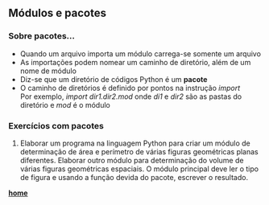 ## Módulos e pacotes 

### Sobre pacotes...
- Quando um arquivo importa um módulo carrega-se somente um arquivo
- As importações podem nomear um caminho de diretório, além de um nome de módulo
- Diz-se que um diretório de códigos Python é um **pacote**
- O caminho de diretórios é definido por pontos na instrução *import*  
Por exemplo, *import dir1.dir2.mod* onde *di1* e *dir2* são as pastas do diretório e *mod* é o módulo

### Exercícios com pacotes
1. Elaborar um programa na linguagem Python para criar um módulo de determinação de área e perímetro de várias figuras geométricas planas diferentes.
Elaborar outro módulo para determinação do volume de várias figuras geométricas espaciais. O módulo principal deve ler o tipo de figura e usando a função devida do pacote, escrever o resultado.

**[home](https://github.com/claytonjasilva/claytonjasilva.github.io/blob/main/progPython_aulas.md)**
